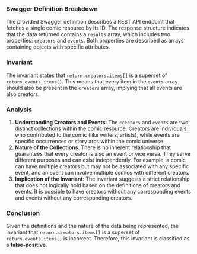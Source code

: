 ### Swagger Definition Breakdown
The provided Swagger definition describes a REST API endpoint that fetches a single comic resource by its ID. The response structure indicates that the data returned contains a `results` array, which includes two properties: `creators` and `events`. Both properties are described as arrays containing objects with specific attributes.

### Invariant
The invariant states that `return.creators.items[]` is a superset of `return.events.items[]`. This means that every item in the `events` array should also be present in the `creators` array, implying that all events are also creators.

### Analysis
1. **Understanding Creators and Events**: The `creators` and `events` are two distinct collections within the comic resource. Creators are individuals who contributed to the comic (like writers, artists), while events are specific occurrences or story arcs within the comic universe. 
2. **Nature of the Collections**: There is no inherent relationship that guarantees that every creator is also an event or vice versa. They serve different purposes and can exist independently. For example, a comic can have multiple creators but may not be associated with any specific event, and an event can involve multiple comics with different creators.
3. **Implication of the Invariant**: The invariant suggests a strict relationship that does not logically hold based on the definitions of creators and events. It is possible to have creators without any corresponding events and events without any corresponding creators.

### Conclusion
Given the definitions and the nature of the data being represented, the invariant that `return.creators.items[]` is a superset of `return.events.items[]` is incorrect. Therefore, this invariant is classified as a **false-positive**.
